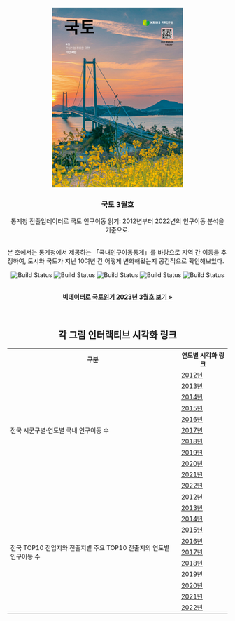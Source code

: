 <!-- KRIHS Magazine Information -->
<br />
<div align="center">
  <a href="https://github.com/ycanns/Graphs">
    <img src="KRIHS_icon/KRIHS_Magazine_202303.png" alt="ci_14" width="300" height="410">
  </a>
  
<h3 align="center">국토 3월호</h3>

  <p align="center">
    통계청 전출입데이터로 국토 인구이동 읽기: 2012년부터 2022년의 인구이동 분석을 기준으로.
    <br /><br /></p><p align="left">
    본 호에서는 통계청에서 제공하는 「국내인구이동통계」를 바탕으로 지역 간 이동을 추정하여, 도시와 국토가 지난 10여년 간 어떻게 변화해왔는지 공간적으로 확인해보았다.<br /></p><p align="center">
    
    
![Build Status](https://img.shields.io/badge/python-python?color=9cf&logo=python)
![Build Status](https://img.shields.io/badge/R-R?color=lightblue&logo=R)
![Build Status](https://img.shields.io/badge/Mapbox-Mapbox?color=black&logo=Mapbox)
![Build Status](https://img.shields.io/badge/leaflet-leaflet?color=green&logo=leaflet)
![Build Status](https://img.shields.io/badge/Jupyter-Jupyter?color=white&logo=Jupyter)

 <br> <a href="https://library.krihs.re.kr/dl_image2/IMG/07/000000034906/SERVICE/000000034906_01.PDF"><strong>빅데이터로 국토읽기 2023년 3월호 보기 »</strong></a>
    <br />

<br> 
  <h2>각 그림 인터랙티브 시각화 링크</h2>

<table style="width:%">
  <tr>
    <th>구분</th>
    <th>연도별 시각화 링크</th>
  </tr>

  <tr>
    <td rowspan="11">전국 시군구별·연도별 국내 인구이동 수</td>
    <td><a href="https://ycanns.github.io/Graphs/POP_move_Ipu_2012.html"> 2012년 </a></td>
      <tr><td><a href="https://ycanns.github.io/Graphs/POP_move_Ipu_2013.html"> 2013년 </a></td></tr>
      <tr><td><a href="https://ycanns.github.io/Graphs/POP_move_Ipu_2014.html"> 2014년 </a></td></tr>
      <tr><td><a href="https://ycanns.github.io/Graphs/POP_move_Ipu_2015.html"> 2015년 </a></td></tr>
      <tr><td><a href="https://ycanns.github.io/Graphs/POP_move_Ipu_2016.html"> 2016년 </a></td></tr>
      <tr><td><a href="https://ycanns.github.io/Graphs/POP_move_Ipu_2017.html"> 2017년 </a></td></tr>
      <tr><td><a href="https://ycanns.github.io/Graphs/POP_move_Ipu_2018.html"> 2018년 </a></td></tr>
      <tr><td><a href="https://ycanns.github.io/Graphs/POP_move_Ipu_2019.html"> 2019년 </a></td></tr>
      <tr><td><a href="https://ycanns.github.io/Graphs/POP_move_Ipu_2020.html"> 2020년 </a></td></tr>
      <tr><td><a href="https://ycanns.github.io/Graphs/POP_move_Ipu_2021.html"> 2021년 </a></td></tr>
      <tr><td><a href="https://ycanns.github.io/Graphs/POP_move_Ipu_2022.html"> 2022년 </a></td></tr>
    <tr>
    <td rowspan="11">전국 TOP10 전입지와 전출지별 주요 TOP10 전출지의 연도별 인구이동 수</td>
    <td><a href="https://ycanns.github.io/Graphs/POP_OD_2012_sub.html"> 2012년 </a></td>
      <tr><td><a href="https://ycanns.github.io/Graphs/POP_OD_2013_sub.html"> 2013년 </a></td></tr>
      <tr><td><a href="https://ycanns.github.io/Graphs/POP_OD_2014_sub.html"> 2014년 </a></td></tr>
      <tr><td><a href="https://ycanns.github.io/Graphs/POP_OD_2015_sub.html"> 2015년 </a></td></tr>
      <tr><td><a href="https://ycanns.github.io/Graphs/POP_OD_2016_sub.html"> 2016년 </a></td></tr>
      <tr><td><a href="https://ycanns.github.io/Graphs/POP_OD_2017_sub.html"> 2017년 </a></td></tr>
      <tr><td><a href="https://ycanns.github.io/Graphs/POP_OD_2018_sub.html"> 2018년 </a></td></tr>
      <tr><td><a href="https://ycanns.github.io/Graphs/POP_OD_2019_sub.html"> 2019년 </a></td></tr>
      <tr><td><a href="https://ycanns.github.io/Graphs/POP_OD_2020_sub.html"> 2020년 </a></td></tr>
      <tr><td><a href="https://ycanns.github.io/Graphs/POP_OD_2021_sub.html"> 2021년 </a></td></tr>
      <tr><td><a href="https://ycanns.github.io/Graphs/POP_OD_2022_sub.html"> 2022년 </a></td></tr>
    <tr>
  </tr>
</table>

  </p>
</div>

